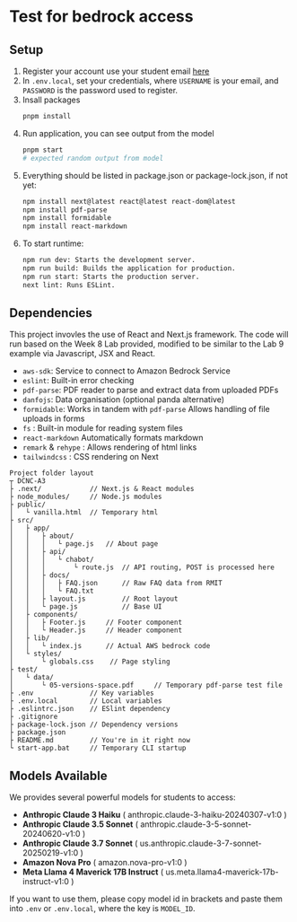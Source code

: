 # Test for bedrock access
## Setup
1. Register your account use your student email [here](https://us-east-1kopki1lpu.auth.us-east-1.amazoncognito.com/login?client_id=3h7m15971bnfah362dldub1u2p&response_type=code&scope=aws.cognito.signin.user.admin+email+openid&redirect_uri=https%3A%2F%2Fd84l1y8p4kdic.cloudfront.net)
2. In `.env.local`, set your credentials, where `USERNAME` is your email, and `PASSWORD` is the password used to register.
3. Insall packages
    ```sh
    pnpm install
    ```
4. Run application, you can see output from the model
    ```sh
    pnpm start
    # expected random output from model
    ```
5. Everything should be listed in package.json or package-lock.json, if not yet:
    ```sh
    npm install next@latest react@latest react-dom@latest
    npm install pdf-parse
    npm install formidable
    npm install react-markdown
    ```
6. To start runtime:
    ```sh
    npm run dev: Starts the development server.
    npm run build: Builds the application for production.
    npm run start: Starts the production server.
    next lint: Runs ESLint.
    ```
## Dependencies
This project invovles the use of React and Next.js framework. The code will run based on the Week 8 Lab provided, modified to be
similar to the Lab 9 example via Javascript, JSX and React.
* `aws-sdk`: Service to connect to Amazon Bedrock Service
* `eslint`: Built-in error checking
* `pdf-parse`: PDF reader to parse and extract data from uploaded PDFs
* `danfojs`: Data organisation (optional panda alternative)
* `formidable`: Works in tandem with `pdf-parse` Allows handling of file uploads in forms
* `fs` : Built-in module for reading system files
* `react-markdown` Automatically formats markdown
* `remark` & `rehype` : Allows rendering of html links
* `tailwindcss` : CSS rendering on Next

```
Project folder layout
┬ DCNC-A3
├ .next/            // Next.js & React modules
├ node_modules/     // Node.js modules
├ public/
│   └ vanilla.html  // Temporary html
├ src/
│   ├ app/
│   │   ├ about/
│   │   │   └ page.js   // About page
│   │   ├ api/
│   │   │   └ chabot/
│   │   │       └ route.js  // API routing, POST is processed here
│   │   ├ docs/
│   │   │   ├ FAQ.json      // Raw FAQ data from RMIT
│   │   │   └ FAQ.txt
│   │   ├ layout.js         // Root layout
│   │   └ page.js           // Base UI
│   ├ components/
│   │   ├ Footer.js     // Footer component
│   │   └ Header.js     // Header component
│   ├ lib/
│   │   └ index.js      // Actual AWS bedrock code
│   └ styles/  
│       └ globals.css    // Page styling
├ test/
│   └ data/
│       └ 05-versions-space.pdf     // Temporary pdf-parse test file
├ .env              // Key variables
├ .env.local        // Local variables
├ .eslintrc.json    // ESlint dependency
├ .gitignore
├ package-lock.json // Dependency versions
├ package.json
├ README.md         // You're in it right now
└ start-app.bat     // Temporary CLI startup
```

## Models Available
We provides several powerful models for students to access:
* **Anthropic Claude 3 Haiku** ( anthropic.claude-3-haiku-20240307-v1:0 )
* **Anthropic Claude 3.5 Sonnet** ( anthropic.claude-3-5-sonnet-20240620-v1:0 )
* **Anthropic Claude 3.7 Sonnet** ( us.anthropic.claude-3-7-sonnet-20250219-v1:0 )
* **Amazon Nova Pro** ( amazon.nova-pro-v1:0 )
* **Meta Llama 4 Maverick 17B Instruct** ( us.meta.llama4-maverick-17b-instruct-v1:0 )

If you want to use them, please copy model id in brackets and paste them into `.env` or `.env.local`, where the key is `MODEL_ID`.